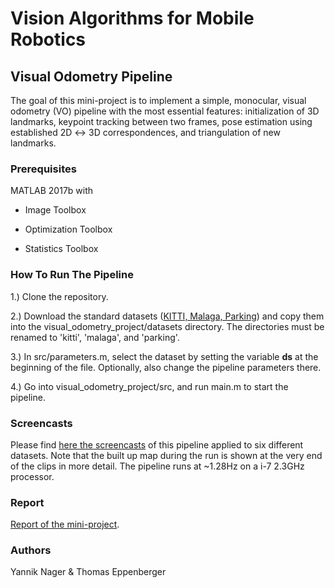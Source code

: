 # Vision Algorithms for Mobile Robotics #
## Visual Odometry Pipeline ##

The goal of this mini-project is to implement a simple, monocular, visual odometry (VO) pipeline 
with the most essential features: initialization of 3D landmarks, keypoint tracking between two 
frames, pose estimation using established 2D ↔ 3D correspondences, and triangulation of new 
landmarks.

### Prerequisites ###
MATLAB 2017b with

- Image Toolbox

- Optimization Toolbox

- Statistics Toolbox

### How To Run The Pipeline ###

1.) Clone the repository.

2.) Download the standard datasets ([KITTI, Malaga, Parking](http://rpg.ifi.uzh.ch/teaching.html)) and copy them into the
    visual_odometry_project/datasets directory. The directories must be renamed to 
    'kitti', 'malaga', and 'parking'. 

3.) In src/parameters.m, select the dataset by setting the variable **ds** at the beginning of the file. 
    Optionally, also change the pipeline parameters there.

4.) Go into visual_odometry_project/src, and run main.m to start the pipeline.

### Screencasts ###

Please find [here the screencasts](https://drive.google.com/open?id=1AHjNfthDAVzBY2az-X1W9HUt4fE05oeL
) of this pipeline applied to six different datasets.
Note that the built up map during the run is shown at the very end of the clips in more detail.
The pipeline runs at ~1.28Hz on a i-7 2.3GHz processor.

### Report ###

[Report of the mini-project](https://drive.google.com/open?id=1no9_dP-43lH_sDhUpEvRv7oo-2CCY0Ff).

### Authors ###

Yannik Nager & Thomas Eppenberger


